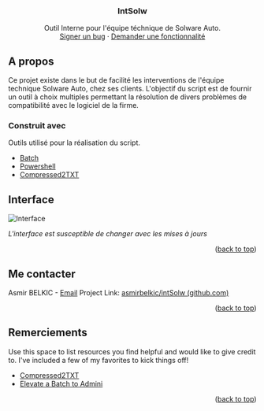 
<!-- PROJECT HEADER-->
<div align="center">
  <h3 align="center">IntSolw</h3>

  <p align="center">
    Outil Interne pour l'équipe téchnique de Solware Auto.
    <br />
    <a href="mailto:abelkic@solware.fr">Signer un bug</a>
    ·
    <a href="mailto:abelkic@solware.fr">Demander une fonctionnalité</a>
  </p>
</div>

<!-- ABOUT THE PROJECT -->
## A propos

Ce projet existe dans le but de facilité les interventions de l'équipe technique Solware Auto, chez ses clients.
L'objectif du script est de fournir un outil à choix multiples permettant la résolution de divers problèmes de compatibilité avec le logiciel de la firme.

### Construit avec

Outils utilisé pour la réalisation du script.

* [Batch](https://windows.developpez.com/cours/ligne-commande/?page=page_24)
* [Powershell](https://docs.microsoft.com/fr-fr/powershell/scripting/overview?view=powershell-7.2)
* [Compressed2TXT](https://github.com/AveYo/Compressed2TXT)


<!-- USAGE EXAMPLES -->
## Interface

![Interface](https://i.ibb.co/DCFDZ3p/2022-06-16-18-18-51-Google-Traduction-et-5-pages-de-plus-Personnel-Microsoft-Edge.png)

_L'interface est susceptible de changer avec les mises à jours_

<p align="right">(<a href="#top">back to top</a>)</p>

<!-- CONTACT -->
## Me contacter

Asmir BELKIC - [Email](mailto:abelkic@solware.fr)
Project Link: [asmirbelkic/intSolw (github.com)](https://github.com/asmirbelkic/intSolw)
<p align="right">(<a href="#top">back to top</a>)</p>

<!-- ACKNOWLEDGMENTS -->
## Remerciements

Use this space to list resources you find helpful and would like to give credit to. I've included a few of my favorites to kick things off!

* [Compressed2TXT](https://github.com/AveYo/Compressed2TXT)
* [Elevate a Batch to Admini](https://www.winhelponline.com/blog/automatically-elevate-batch-file-run-administrator/)

<p align="right">(<a href="#top">back to top</a>)</p>